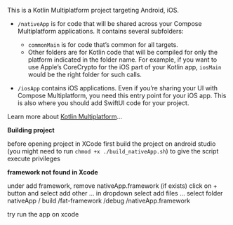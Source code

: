 This is a Kotlin Multiplatform project targeting Android, iOS.

* `/nativeApp` is for code that will be shared across your Compose Multiplatform applications.
  It contains several subfolders:
  - `commonMain` is for code that’s common for all targets.
  - Other folders are for Kotlin code that will be compiled for only the platform indicated in the folder name.
    For example, if you want to use Apple’s CoreCrypto for the iOS part of your Kotlin app,
    `iosMain` would be the right folder for such calls.

* `/iosApp` contains iOS applications. Even if you’re sharing your UI with Compose Multiplatform, 
  you need this entry point for your iOS app. This is also where you should add SwiftUI code for your project.


Learn more about [Kotlin Multiplatform](https://www.jetbrains.com/help/kotlin-multiplatform-dev/get-started.html)…

**Building project**

before opening project in XCode first build the project on android studio (you might need to run `chmod +x ./build_nativeApp.sh`) to give the script execute privileges

**framework not found in Xcode**

under add framework, remove nativeApp.framework (if exists)
click on + button and select add other ... in dropdown
select add files ...
select folder nativeApp / build /fat-framework /debug /nativeApp.framework

try run the app on xcode
